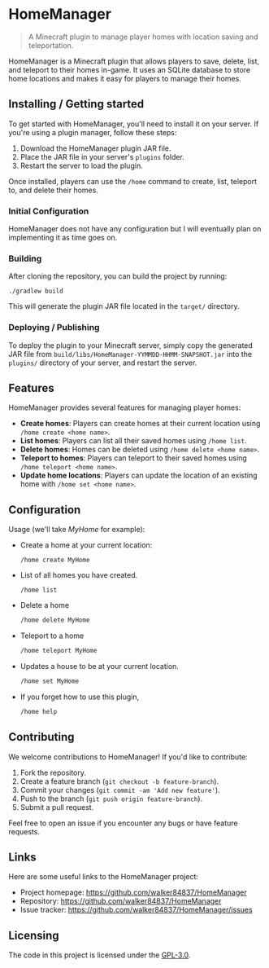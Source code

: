 # HomeManager
> A Minecraft plugin to manage player homes with location saving and teleportation.

HomeManager is a Minecraft plugin that allows players to save, delete, list, and teleport to their homes in-game. It uses an SQLite database to store home locations and makes it easy for players to manage their homes.

## Installing / Getting started

To get started with HomeManager, you'll need to install it on your server. If you're using a plugin manager, follow these steps:

1. Download the HomeManager plugin JAR file.
2. Place the JAR file in your server's `plugins` folder.
3. Restart the server to load the plugin.

Once installed, players can use the `/home` command to create, list, teleport to, and delete their homes.

### Initial Configuration

HomeManager does not have any configuration but I will eventually plan on implementing it as time goes on.

### Building

After cloning the repository, you can build the project by running:

```shell
./gradlew build
```

This will generate the plugin JAR file located in the `target/` directory.

### Deploying / Publishing

To deploy the plugin to your Minecraft server, simply copy the generated JAR file from `build/libs/HomeManager-YYMMDD-HHMM-SNAPSHOT.jar` into the `plugins/` directory of your server, and restart the server.

## Features

HomeManager provides several features for managing player homes:
* **Create homes**: Players can create homes at their current location using `/home create <home name>`.
* **List homes**: Players can list all their saved homes using `/home list`.
* **Delete homes**: Homes can be deleted using `/home delete <home name>`.
* **Teleport to homes**: Players can teleport to their saved homes using `/home teleport <home name>`.
* **Update home locations**: Players can update the location of an existing home with `/home set <home name>`.

## Configuration

Usage (we'll take *MyHome* for example):

- Create a home at your current location:
	```
	/home create MyHome 
	```

- List of all homes you have created.
	```
	/home list
	```

- Delete a home
	```bash
	/home delete MyHome
	```

- Teleport to a home 
	```bash
	/home teleport MyHome
	```

- Updates a house to be at your current location.
	```bash
	/home set MyHome
	```

- If you forget how to use this plugin,
	```bash
	/home help
	```

## Contributing

We welcome contributions to HomeManager! If you'd like to contribute:

1. Fork the repository.
2. Create a feature branch (`git checkout -b feature-branch`).
3. Commit your changes (`git commit -am 'Add new feature'`).
4. Push to the branch (`git push origin feature-branch`).
5. Submit a pull request.

Feel free to open an issue if you encounter any bugs or have feature requests.

## Links

Here are some useful links to the HomeManager project:

- Project homepage: <https://github.com/walker84837/HomeManager>
- Repository: <https://github.com/walker84837/HomeManager>
- Issue tracker: <https://github.com/walker84837/HomeManager/issues>

## Licensing

The code in this project is licensed under the [GPL-3.0](LICENSE).
